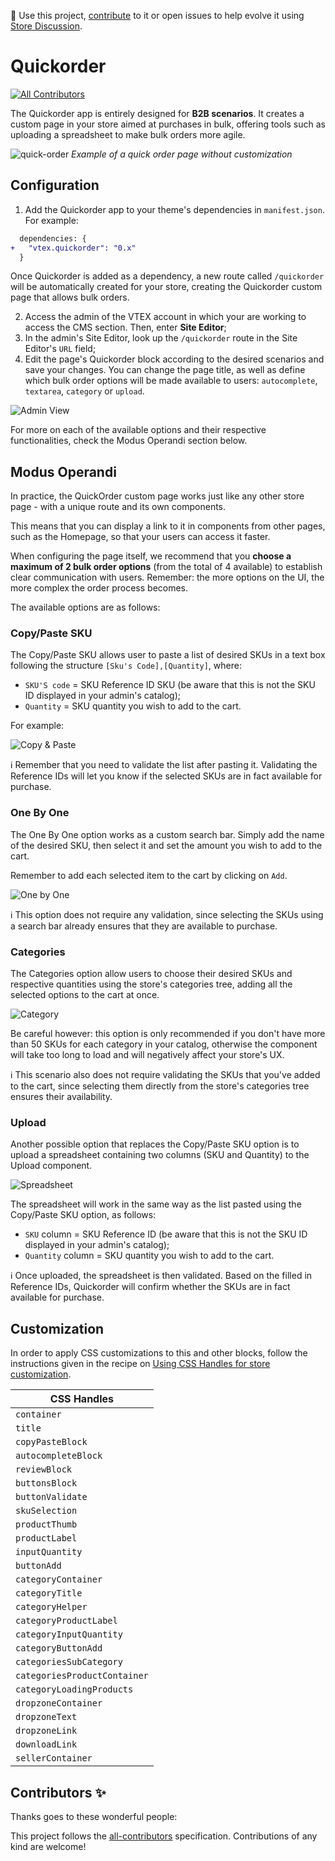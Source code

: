 📢 Use this project, [contribute](https://github.com/vtex-apps/quickorder) to it or open issues to help evolve it using [Store Discussion](https://github.com/vtex-apps/store-discussion).

# Quickorder

<!-- ALL-CONTRIBUTORS-BADGE:START - Do not remove or modify this section -->

[![All Contributors](https://img.shields.io/badge/all_contributors-0-orange.svg?style=flat-square)](#contributors-)

<!-- ALL-CONTRIBUTORS-BADGE:END -->

The Quickorder app is entirely designed for **B2B scenarios**. It creates a custom page in your store aimed at purchases in bulk, offering tools such as uploading a spreadsheet to make bulk orders more agile.

![quick-order](https://user-images.githubusercontent.com/52087100/82382559-8fb77b00-9a02-11ea-8803-1d36c4cf5d13.png)
_Example of a quick order page without customization_

## Configuration

1. Add the Quickorder app to your theme's dependencies in `manifest.json`. For example:

```diff
  dependencies: {
+   "vtex.quickorder": "0.x"
  }
```

Once Quickorder is added as a dependency, a new route called `/quickorder` will be automatically created for your store, creating the Quickorder custom page that allows bulk orders.

2. Access the admin of the VTEX account in which your are working to access the CMS section. Then, enter **Site Editor**;
3. In the admin's Site Editor, look up the `/quickorder` route in the Site Editor's `URL` field;
4. Edit the page's Quickorder block according to the desired scenarios and save your changes. You can change the page title, as well as define which bulk order options will be made available to users: `autocomplete`, `textarea`, `category` or `upload`.

![Admin View](./image/Editor-Admin_2.png)

For more on each of the available options and their respective functionalities, check the Modus Operandi section below.

## Modus Operandi

In practice, the QuickOrder custom page works just like any other store page - with a unique route and its own components.

This means that you can display a link to it in components from other pages, such as the Homepage, so that your users can access it faster.

When configuring the page itself, we recommend that you **choose a maximum of 2 bulk order options** (from the total of 4 available) to establish clear communication with users. Remember: the more options on the UI, the more complex the order process becomes.

The available options are as follows:

### Copy/Paste SKU

The Copy/Paste SKU allows user to paste a list of desired SKUs in a text box following the structure `[Sku's Code],[Quantity]`, where:

- `SKU'S code` = SKU Reference ID SKU (be aware that this is not the SKU ID displayed in your admin's catalog);
- `Quantity` = SKU quantity you wish to add to the cart.

For example:

![Copy & Paste](./image/Copy-n-Paste.gif)

:information_source: Remember that you need to validate the list after pasting it. Validating the Reference IDs will let you know if the selected SKUs are in fact available for purchase.

### One By One

The One By One option works as a custom search bar. Simply add the name of the desired SKU, then select it and set the amount you wish to add to the cart.

Remember to add each selected item to the cart by clicking on `Add`.

![One by One](./image/One-by-One.gif)

:information_source: This option does not require any validation, since selecting the SKUs using a search bar already ensures that they are available to purchase.

### Categories

The Categories option allow users to choose their desired SKUs and respective quantities using the store's categories tree, adding all the selected options to the cart at once.

![Category](./image/Category.gif)

Be careful however: this option is only recommended if you don't have more than 50 SKUs for each category in your catalog, otherwise the component will take too long to load and will negatively affect your store's UX.

:information_source: This scenario also does not require validating the SKUs that you've added to the cart, since selecting them directly from the store's categories tree ensures their availability.

### Upload

Another possible option that replaces the Copy/Paste SKU option is to upload a spreadsheet containing two columns (SKU and Quantity) to the Upload component.

![Spreadsheet](./image/Spreadsheet.png)

The spreadsheet will work in the same way as the list pasted using the Copy/Paste SKU option, as follows:

- `SKU` column = SKU Reference ID (be aware that this is not the SKU ID displayed in your admin's catalog);
- `Quantity` column = SKU quantity you wish to add to the cart.

:information_source: Once uploaded, the spreadsheet is then validated. Based on the filled in Reference IDs, Quickorder will confirm whether the SKUs are in fact available for purchase.

## Customization

In order to apply CSS customizations to this and other blocks, follow the instructions given in the recipe on [Using CSS Handles for store customization](https://vtex.io/docs/recipes/style/using-css-handles-for-store-customization).

| CSS Handles                  |
| ---------------------------- |
| `container`                  |
| `title`                      |
| `copyPasteBlock`             |
| `autocompleteBlock`          |
| `reviewBlock`                |
| `buttonsBlock`               |
| `buttonValidate`             |
| `skuSelection`               |
| `productThumb`               |
| `productLabel`               |
| `inputQuantity`              |
| `buttonAdd`                  |
| `categoryContainer`          |
| `categoryTitle`              |
| `categoryHelper`             |
| `categoryProductLabel`       |
| `categoryInputQuantity`      |
| `categoryButtonAdd`          |
| `categoriesSubCategory`      |
| `categoriesProductContainer` |
| `categoryLoadingProducts`    |
| `dropzoneContainer`          |
| `dropzoneText`               |
| `dropzoneLink`               |
| `downloadLink`               |
| `sellerContainer`            |

<!-- DOCS-IGNORE:start -->

## Contributors ✨

Thanks goes to these wonderful people:

<!-- ALL-CONTRIBUTORS-LIST:START - Do not remove or modify this section -->
<!-- prettier-ignore-start -->
<!-- markdownlint-disable -->
<!-- markdownlint-enable -->
<!-- prettier-ignore-end -->

<!-- ALL-CONTRIBUTORS-LIST:END -->

This project follows the [all-contributors](https://github.com/all-contributors/all-contributors) specification. Contributions of any kind are welcome!

<!-- DOCS-IGNORE:end -->
